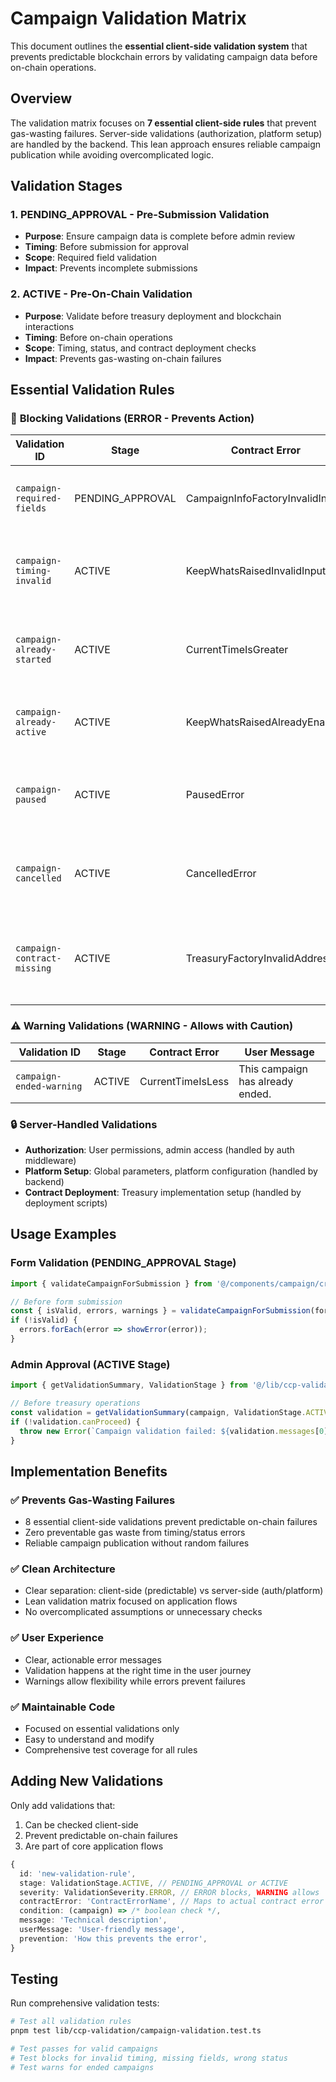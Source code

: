 # Campaign Validation Matrix

This document outlines the **essential client-side validation system** that prevents predictable blockchain errors by validating campaign data before on-chain operations.

## Overview

The validation matrix focuses on **7 essential client-side rules** that prevent gas-wasting failures. Server-side validations (authorization, platform setup) are handled by the backend. This lean approach ensures reliable campaign publication while avoiding overcomplicated logic.

## Validation Stages

### 1. **PENDING_APPROVAL** - Pre-Submission Validation
- **Purpose**: Ensure campaign data is complete before admin review
- **Timing**: Before submission for approval
- **Scope**: Required field validation
- **Impact**: Prevents incomplete submissions

### 2. **ACTIVE** - Pre-On-Chain Validation
- **Purpose**: Validate before treasury deployment and blockchain interactions
- **Timing**: Before on-chain operations
- **Scope**: Timing, status, and contract deployment checks
- **Impact**: Prevents gas-wasting on-chain failures

## Essential Validation Rules

### 🚨 **Blocking Validations (ERROR - Prevents Action)**

| Validation ID | Stage | Contract Error | User Message |
|---------------|-------|---------------|--------------|
| `campaign-required-fields` | PENDING_APPROVAL | CampaignInfoFactoryInvalidInput | Please complete all required campaign fields. |
| `campaign-timing-invalid` | ACTIVE | KeepWhatsRaisedInvalidInput | Campaign start time must be in the future and before end time. |
| `campaign-already-started` | ACTIVE | CurrentTimeIsGreater | Cannot activate campaign that has already started. |
| `campaign-already-active` | ACTIVE | KeepWhatsRaisedAlreadyEnabled | This campaign is already active and deployed. |
| `campaign-paused` | ACTIVE | PausedError | Cannot perform operations on a paused campaign. |
| `campaign-cancelled` | ACTIVE | CancelledError | Cannot perform operations on a cancelled campaign. |
| `campaign-contract-missing` | ACTIVE | TreasuryFactoryInvalidAddress | Campaign contract must be deployed before treasury operations. |

### ⚠️ **Warning Validations (WARNING - Allows with Caution)**

| Validation ID | Stage | Contract Error | User Message |
|---------------|-------|---------------|--------------|
| `campaign-ended-warning` | ACTIVE | CurrentTimeIsLess | This campaign has already ended. |

### 🔒 **Server-Handled Validations**

- **Authorization**: User permissions, admin access (handled by auth middleware)
- **Platform Setup**: Global parameters, platform configuration (handled by backend)
- **Contract Deployment**: Treasury implementation setup (handled by deployment scripts)

## Usage Examples

### Form Validation (PENDING_APPROVAL Stage)

```typescript
import { validateCampaignForSubmission } from '@/components/campaign/create/form';

// Before form submission
const { isValid, errors, warnings } = validateCampaignForSubmission(formData);
if (!isValid) {
  errors.forEach(error => showError(error));
}
```

### Admin Approval (ACTIVE Stage)

```typescript
import { getValidationSummary, ValidationStage } from '@/lib/ccp-validation/campaign-validation';

// Before treasury operations
const validation = getValidationSummary(campaign, ValidationStage.ACTIVE);
if (!validation.canProceed) {
  throw new Error(`Campaign validation failed: ${validation.messages[0]}`);
}
```

## Implementation Benefits

### ✅ **Prevents Gas-Wasting Failures**
- 8 essential client-side validations prevent predictable on-chain failures
- Zero preventable gas waste from timing/status errors
- Reliable campaign publication without random failures

### ✅ **Clean Architecture**
- Clear separation: client-side (predictable) vs server-side (auth/platform)
- Lean validation matrix focused on application flows
- No overcomplicated assumptions or unnecessary checks

### ✅ **User Experience**
- Clear, actionable error messages
- Validation happens at the right time in the user journey
- Warnings allow flexibility while errors prevent failures

### ✅ **Maintainable Code**
- Focused on essential validations only
- Easy to understand and modify
- Comprehensive test coverage for all rules

## Adding New Validations

Only add validations that:
1. Can be checked client-side
2. Prevent predictable on-chain failures
3. Are part of core application flows

```typescript
{
  id: 'new-validation-rule',
  stage: ValidationStage.ACTIVE, // PENDING_APPROVAL or ACTIVE
  severity: ValidationSeverity.ERROR, // ERROR blocks, WARNING allows
  contractError: 'ContractErrorName', // Maps to actual contract error
  condition: (campaign) => /* boolean check */,
  message: 'Technical description',
  userMessage: 'User-friendly message',
  prevention: 'How this prevents the error',
}
```

## Testing

Run comprehensive validation tests:

```bash
# Test all validation rules
pnpm test lib/ccp-validation/campaign-validation.test.ts

# Test passes for valid campaigns
# Test blocks for invalid timing, missing fields, wrong status
# Test warns for ended campaigns
```
